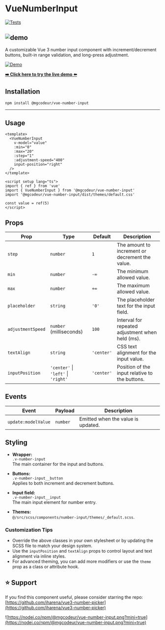 # VueNumberInput

[![Tests](https://github.com/iharena/vue3-number-picker/actions/workflows/main.yml/badge.svg)](https://github.com/iharena/vue3-number-picker/actions/workflows/main.yml)

## ![demo](https://i.ibb.co/gMzJDDsq/preview.png)

A customizable Vue 3 number input component with increment/decrement buttons, built-in range validation, and long-press adjustment.

[![Demo](https://img.shields.io/badge/Live%20Demo-iharena.github.io/vue3--number--picker-blue?style=for-the-badge&logo=github)](https://iharena.github.io/vue3-number-picker)

[**➡️ Click here to try the live demo ⬅️**](https://iharena.github.io/vue3-number-picker)

## Installation

```bash
npm install @mgcodeur/vue-number-input
```

---

## Usage

```vue
<template>
  <VueNumberInput
    v-model="value"
    :min="0"
    :max="20"
    :step="1"
    :adjustment-speed="400"
    input-position="right"
  />
</template>

<script setup lang="ts">
import { ref } from 'vue'
import { VueNumberInput } from '@mgcodeur/vue-number-input'
import '@mgcodeur/vue-number-input/dist/themes/default.css'

const value = ref(5)
</script>
```

## Props

| Prop              | Type                                | Default    | Description                                      |
| ----------------- | ----------------------------------- | ---------- | ------------------------------------------------ |
| `step`            | `number`                            | `1`        | The amount to increment or decrement the value.  |
| `min`             | `number`                            | `-∞`       | The minimum allowed value.                       |
| `max`             | `number`                            | `+∞`       | The maximum allowed value.                       |
| `placeholder`     | `string`                            | `'0'`      | The placeholder text for the input field.        |
| `adjustmentSpeed` | `number` (milliseconds)             | `100`      | Interval for repeated adjustment when held (ms). |
| `textAlign`       | `string`                            | `'center'` | CSS text alignment for the input value.          |
| `inputPosition`   | `'center'` \| `'left'` \| `'right'` | `'center'` | Position of the input relative to the buttons.   |

## Events

| Event               | Payload  | Description                        |
| ------------------- | -------- | ---------------------------------- |
| `update:modelValue` | `number` | Emitted when the value is updated. |

## Styling

- **Wrapper:**  
  `.v-number-input`  
  The main container for the input and buttons.

- **Buttons:**  
  `.v-number-input__button`  
  Applies to both increment and decrement buttons.

- **Input field:**  
  `.v-number-input__input`  
  The main input element for number entry.

- **Themes:**  
  `@/src/scss/components/number-input/themes/_default.scss`.

### Customization Tips

- Override the above classes in your own stylesheet or by updating the SCSS file to match your design system.
- Use the `inputPosition` and `textAlign` props to control layout and text alignment via inline styles.
- For advanced theming, you can add more modifiers or use the `theme` prop as a class or attribute hook.

## ⭐️ Support

If you find this component useful, please consider starring the repo:  
[https://github.com/iharena/vue3-number-picker](https://github.com/iharena/vue3-number-picker)

![https://nodei.co/npm/@mgcodeur/vue-number-input.png?mini=true](https://nodei.co/npm/@mgcodeur/vue-number-input.png?mini=true)
